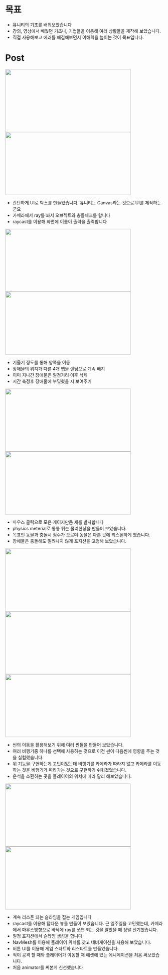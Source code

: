 
# 목표
- 유니티의 기초를 배워보았습니다
- 강의, 영상에서 배웠던 기초나, 기법들을 이용해 여러 상황들을 제작해 보았습니다.
- 직접 사용해보고 에러를 해결해보면서 이해력을 높이는 것이 목표입니다.


# Post

<img src="https://user-images.githubusercontent.com/59460871/151491462-30a8d618-ceeb-41a9-a0db-bfc12c699350.PNG"  width="400" height="200"/>
<img src="https://user-images.githubusercontent.com/59460871/158005518-599cf25b-cdb3-41f3-9fad-3745476d144b.PNG"  width="400" height="200"/>

- 간단하게 UI로 박스를 만들었습니다. 유니티는 Canvas라는 것으로 UI를 제작하는군요
- 카메라에서 ray를 쏴서 오브젝트와 충돌체크를 합니다
- raycast를 이용해 화면에 이름이 출력을 출력합니다

<img src="https://user-images.githubusercontent.com/59460871/153783096-0172596b-a86c-4075-b83c-bfa80304586d.PNG"  width="400" height="200"/>
<img src="https://user-images.githubusercontent.com/59460871/153783127-c8c149d9-c285-49d1-8355-c388f1ada086.PNG"  width="400" height="200"/>

- 기울기 정도를 통해 양쪽을 이동
- 장애물의 위치가 다른 4개 맵을 랜덤으로 계속 배치
- 이미 지나간 장애물은 일정거리 이후 삭제
- 시간 측정후 장애물에 부딪혔을 시 보여주기

<img src="https://user-images.githubusercontent.com/59460871/153793924-44cc90b0-1e45-4bdf-ba9c-2dc7f3befcc9.PNG"  width="400" height="200"/>
<img src="https://user-images.githubusercontent.com/59460871/153793966-3a282b7e-280b-4b20-ba2e-9e691fde415d.PNG"  width="400" height="200"/>

- 마우스 클릭으로 모은 게이지만큼 새를 발사합니다
- physics meterial로 통통 튀는 물리현상을 만들어 보았습니다.
- 목표인 동물과 충돌시 점수가 오르며 동물은 다른 곳에 리스폰하게 했습니다.
- 장애물은 충돌해도 밀려나지 않게 포지션을 고정해 보았습니다.

<img src="https://user-images.githubusercontent.com/59460871/153794747-d037b4bd-5d8e-47ce-a755-7162087357e3.PNG"  width="400" height="200"/>
<img src="https://user-images.githubusercontent.com/59460871/153794828-1391b7a4-ef17-4ce5-9436-679cdd40fe02.PNG"  width="400" height="200"/>
<img src="https://user-images.githubusercontent.com/59460871/158006036-237cde57-bb9a-46f0-a129-2a60d3e21e5b.PNG"  width="400" height="200"/>

- 씬의 이동을 활용해보기 위해 여러 씬들을 만들어 보았습니다.
- 여러 비행기중 하나를 선택해 사용하는 것으로 이전 씬이 다음씬에 영향을 주는 것을 실험했습니다.
- 위 기능을 구현하는게 고민이었는데 비행기를 카메라가 따라지 않고 카메라를 이동하는 것을 비행기가 따라가는 것으로 구현하기 쉬워졌었습니다.
- 운석을 소환하는 곳을 플레이어의 위치에 따라 달리 해보았습니다.

<img src="https://user-images.githubusercontent.com/59460871/157852936-1dd85001-9519-4055-b57f-60a3c930af3a.PNG"  width="400" height="200"/>
<img src="https://user-images.githubusercontent.com/59460871/158006263-379578a5-ba2a-4f01-b4b5-0422e90734ff.PNG"  width="400" height="200"/>

- 계속 리스폰 되는 슬라임을 잡는 게임입니다
- raycast를 이용해 탑다운 뷰를 만들어 보았습니다. 근 일주일을 고민했는데, 카메라에서 마우스방향으로 바닥에 ray를 쏘면 되는 것을 알았을 때 정말 신기했습니다.
- 일정 포지션에서 슬라임 생성을 합니다
- NavMesh를 이용해 플레이어 위치를 찾고 네비게이션을 사용해 보았습니다.
- 버튼 UI를 이용해 게임 스타트와 리스타트를 만들었습니다.
- 적이 공격 할 때와 플레이어가 이동할 때 에셋에 있는 에니메이션을 처음 써보았습니다.
- 처음 animator를 써본게 신선했습니다




